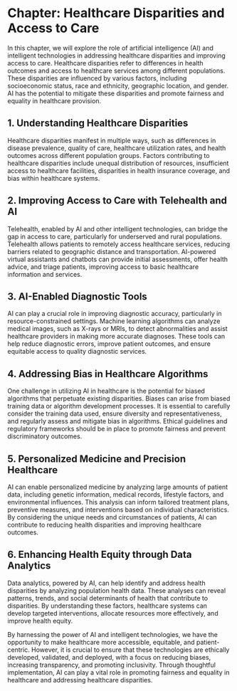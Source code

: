 Chapter: Healthcare Disparities and Access to Care
==================================================

In this chapter, we will explore the role of artificial intelligence (AI) and intelligent technologies in addressing healthcare disparities and improving access to care. Healthcare disparities refer to differences in health outcomes and access to healthcare services among different populations. These disparities are influenced by various factors, including socioeconomic status, race and ethnicity, geographic location, and gender. AI has the potential to mitigate these disparities and promote fairness and equality in healthcare provision.

**1. Understanding Healthcare Disparities**
-------------------------------------------

Healthcare disparities manifest in multiple ways, such as differences in disease prevalence, quality of care, healthcare utilization rates, and health outcomes across different population groups. Factors contributing to healthcare disparities include unequal distribution of resources, insufficient access to healthcare facilities, disparities in health insurance coverage, and bias within healthcare systems.

**2. Improving Access to Care with Telehealth and AI**
------------------------------------------------------

Telehealth, enabled by AI and other intelligent technologies, can bridge the gap in access to care, particularly for underserved and rural populations. Telehealth allows patients to remotely access healthcare services, reducing barriers related to geographic distance and transportation. AI-powered virtual assistants and chatbots can provide initial assessments, offer health advice, and triage patients, improving access to basic healthcare information and services.

**3. AI-Enabled Diagnostic Tools**
----------------------------------

AI can play a crucial role in improving diagnostic accuracy, particularly in resource-constrained settings. Machine learning algorithms can analyze medical images, such as X-rays or MRIs, to detect abnormalities and assist healthcare providers in making more accurate diagnoses. These tools can help reduce diagnostic errors, improve patient outcomes, and ensure equitable access to quality diagnostic services.

**4. Addressing Bias in Healthcare Algorithms**
-----------------------------------------------

One challenge in utilizing AI in healthcare is the potential for biased algorithms that perpetuate existing disparities. Biases can arise from biased training data or algorithm development processes. It is essential to carefully consider the training data used, ensure diversity and representativeness, and regularly assess and mitigate bias in algorithms. Ethical guidelines and regulatory frameworks should be in place to promote fairness and prevent discriminatory outcomes.

**5. Personalized Medicine and Precision Healthcare**
-----------------------------------------------------

AI can enable personalized medicine by analyzing large amounts of patient data, including genetic information, medical records, lifestyle factors, and environmental influences. This analysis can inform tailored treatment plans, preventive measures, and interventions based on individual characteristics. By considering the unique needs and circumstances of patients, AI can contribute to reducing health disparities and improving healthcare outcomes.

**6. Enhancing Health Equity through Data Analytics**
-----------------------------------------------------

Data analytics, powered by AI, can help identify and address health disparities by analyzing population health data. These analyses can reveal patterns, trends, and social determinants of health that contribute to disparities. By understanding these factors, healthcare systems can develop targeted interventions, allocate resources more effectively, and improve health equity.

By harnessing the power of AI and intelligent technologies, we have the opportunity to make healthcare more accessible, equitable, and patient-centric. However, it is crucial to ensure that these technologies are ethically developed, validated, and deployed, with a focus on reducing biases, increasing transparency, and promoting inclusivity. Through thoughtful implementation, AI can play a vital role in promoting fairness and equality in healthcare and addressing healthcare disparities.

